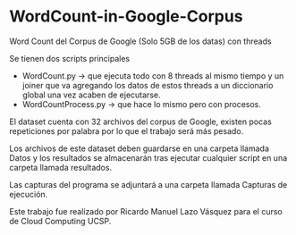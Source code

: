 # WordCount-in-Google-Corpus
Word Count del Corpus de Google (Solo 5GB de los datas) con threads 

Se tienen dos scripts principales
- WordCount.py -> que ejecuta todo con 8 threads al mismo tiempo y un joiner que va agregando los datos de estos threads a un diccionario global una vez acaben de ejecutarse.
- WordCountProcess.py -> que hace lo mismo pero con procesos.

El dataset cuenta con 32 archivos del corpus de Google, existen pocas repeticiones por palabra por lo que el trabajo será más pesado.

Los archivos de este dataset deben guardarse en una carpeta llamada Datos y los resultados se almacenarán tras ejecutar cualquier script en una carpeta llamada resultados.

Las capturas del programa se adjuntará a una carpeta llamada Capturas de ejecución.

Este trabajo fue realizado por Ricardo Manuel Lazo Vásquez para el curso de Cloud Computing UCSP.

